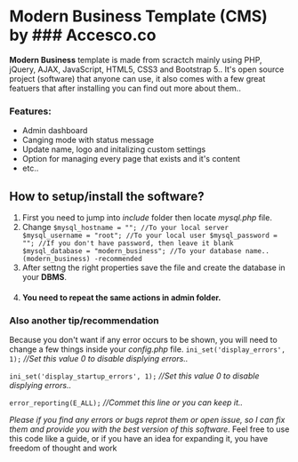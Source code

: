 # Modern Business Template (CMS) by ### Accesco.co

**Modern Business** template is made from scractch mainly using PHP, jQuery, AJAX, JavaScript, HTML5, CSS3 and Bootstrap 5.. It's open source project (software) that anyone can use, it also comes with a few great featuers that after installing you can find out more about them..

### Features:
- Admin dashboard
- Canging mode with status message
- Update name, logo and initalizing custom settings
- Option for managing every page that exists and it's content
- etc..

## How to setup/install the software?
1. First you need to jump into *include* folder then locate *mysql.php* file. 
2. Change ```$mysql_hostname = ""; //To your local server
$mysql_username = "root"; //To your local user
$mysql_password = ""; //If you don't have password, then leave it blank
$mysql_database = "modern_business"; //To your database name.. (modern_business) -recommended```
3. After settng the right properties save the file and create the database in your **DBMS**.
4. #### You need to repeat the same actions in **admin** folder.


### Also another tip/recommendation
Because you don't want if any error occurs to be shown, you will need to change a few things inside your *config.php* file. 
``` ini_set('display_errors', 1); ```  *//Set this value 0 to disable displying errors..*

```	ini_set('display_startup_errors', 1); ```  *//Set this value 0 to disable displying errors..*

```	error_reporting(E_ALL); ```  *//Commet this line or you can keep it..*



*Please if you find any errors or bugs reprot them or open issue, so I can fix them and provide you with the best version of this software.*
Feel free to use this code like a guide, or if you have an idea for expanding it, you have freedom of thought and work
